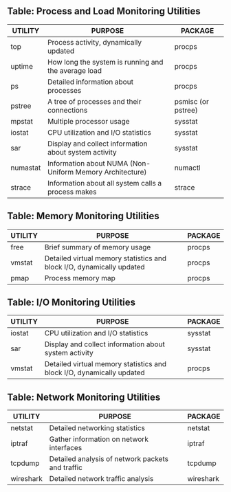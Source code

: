 ## Table: Process and Load Monitoring Utilities
| UTILITY  | PURPOSE                                                  | PACKAGE            |
|----------|----------------------------------------------------------|--------------------|
| top      | Process activity, dynamically updated                    | procps             |
| uptime   | How long the system is running and the average load      | procps             |
| ps       | Detailed information about processes                     | procps             |
| pstree   | A tree of processes and their connections                | psmisc (or pstree) |
| mpstat   | Multiple processor usage                                 | sysstat            |
| iostat   | CPU utilization and I/O statistics                       | sysstat            |
| sar      | Display and collect information about system activity    | sysstat            |
| numastat | Information about NUMA (Non-Uniform Memory Architecture) | numactl            |
| strace   | Information about all system calls a process makes       | strace             |


## Table: Memory Monitoring Utilities
| UTILITY  | PURPOSE                                                               | PACKAGE            |
|----------|-----------------------------------------------------------------------|--------------------|
| free     | Brief summary of memory usage                                         | procps             |
| vmstat   | Detailed virtual memory statistics and block I/O, dynamically updated | procps             |
| pmap     | Process memory map                                                    | procps    


## Table: I/O Monitoring Utilities
| UTILITY  | PURPOSE                                                               | PACKAGE            |
|----------|-----------------------------------------------------------------------|--------------------|
| iostat   | CPU utilization and I/O statistics                                    | sysstat            |
| sar      | Display and collect information about system activity                 | sysstat            |
| vmstat   | Detailed virtual memory statistics and block I/O, dynamically updated | procps 


## Table: Network Monitoring Utilities
| UTILITY   | PURPOSE                                                  | PACKAGE   |
|-----------|----------------------------------------------------------|-----------|
| netstat   | Detailed networking statistics                           | netstat   |
| iptraf    | Gather information on network interfaces                 | iptraf    |
| tcpdump   | Detailed analysis of network packets and traffic         | tcpdump   |
| wireshark | Detailed network traffic analysis                        | wireshark |
